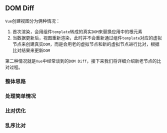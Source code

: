## DOM Diff

`Vue`创建视图分为俩种情况：

1. 首次渲染，会用组件`template`转成的真实`DOM`来替换应用中的根元素
2. 当数据更新后，视图重新渲染，此时并不会重新通过组件`template`对应的虚拟节点来创建真实`DOM`，而是会用老的虚拟节点和新的虚拟节点进行比对，根据比对结果来更新`DOM`

第二种情况就是`Vue`中经常谈到的`DOM Diff`，接下来我们将详细介绍新老节点的比对过程。

### 整体思路

### 处理简单情况

### 比对优化

### 乱序比对

